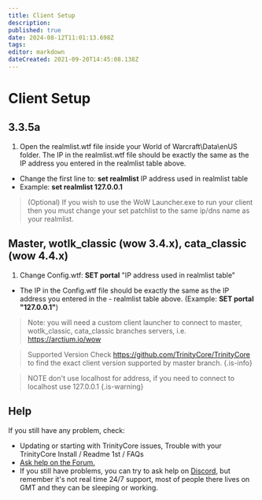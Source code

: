 ```yaml
---
title: Client Setup
description: 
published: true
date: 2024-08-12T11:01:13.698Z
tags: 
editor: markdown
dateCreated: 2021-09-20T14:45:08.138Z
---
```


# Client Setup
## 3.3.5a
1. Open the realmlist.wtf file inside your World of Warcraft\Data\enUS folder. The IP in the realmlist.wtf file should be exactly the same as the IP address you entered in the realmlist table above.

- Change the first line to: **set realmlist** IP address used in realmlist table
- Example: **set realmlist 127.0.0.1**
> (Optional) If you wish to use the WoW Launcher.exe to run your client then you must change your set patchlist to the same ip/dns name as your realmlist.

## Master, wotlk_classic (wow 3.4.x), cata_classic (wow 4.4.x)
1. Change Config.wtf: **SET portal** "IP address used in realmlist table"
- The IP in the Config.wtf file should be exactly the same as the IP address you entered in the - realmlist table above. (Example: **SET portal "127.0.0.1"**)
> Note: you will need a custom client launcher to connect to master, wotlk_classic, cata_classic branches servers, i.e. https://arctium.io/wow

> Supported Version
Check https://github.com/TrinityCore/TrinityCore to find the exact client version supported by master branch.
{.is-info}

> NOTE don't use localhost for address, if you need to connect to localhost use 127.0.0.1
{.is-warning}

  ##  Help

If you still have any problem, check:

- Updating or starting with TrinityCore issues, Trouble with your TrinityCore Install / Readme 1st / FAQs
- [Ask help on the Forum.](https://talk.trinitycore.org/)
- If you still have problems, you can try to ask help on [Discord](https://discord.com/invite/HPP3wNh), but remember it's not real time 24/7 support, most of people there lives on GMT and they can be sleeping or working.
